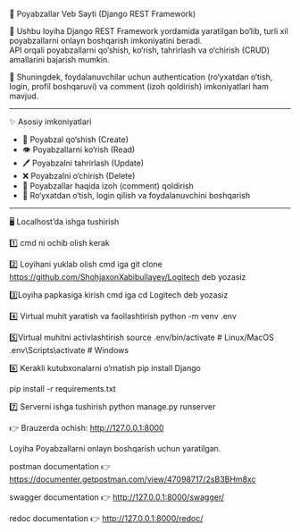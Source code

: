 👟 Poyabzallar Veb Sayti (Django REST Framework)

📌 Ushbu loyiha Django REST Framework yordamida yaratilgan bo‘lib, turli xil poyabzallarni onlayn boshqarish imkoniyatini beradi.  
API orqali poyabzallarni qo‘shish, ko‘rish, tahrirlash va o‘chirish (CRUD) amallarini bajarish mumkin.  

🔑 Shuningdek, foydalanuvchilar uchun authentication (ro‘yxatdan o‘tish, login, profil boshqaruvi) va comment (izoh qoldirish) imkoniyatlari ham mavjud.  

---

 ✨ Asosiy imkoniyatlari
- 👟 Poyabzal qo‘shish (Create)  
- 👁️ Poyabzallarni ko‘rish (Read)  
- 🖊️ Poyabzalni tahrirlash (Update)  
- ❌ Poyabzalni o‘chirish (Delete)  
- 💬 Poyabzallar haqida izoh (comment) qoldirish  
- 🔐 Ro‘yxatdan o‘tish, login qilish va foydalanuvchini boshqarish  

---

 🖥️ Localhost’da ishga tushirish

1️⃣ cmd ni ochib olish kerak

2️⃣ Loyihani yuklab olish cmd iga git clone https://github.com/ShohjaxonXabibullayev/Logitech deb yozasiz

3️⃣Loyiha papkasiga kirish cmd iga cd Logitech deb yozasiz

4️⃣ Virtual muhit yaratish va faollashtirish python -m venv .env

5️⃣Virtual muhitni activlashtirish source .env/bin/activate # Linux/MacOS .env\Scripts\activate # Windows

6️⃣ Kerakli kutubxonalarni o‘rnatish pip install Django 

pip install -r requirements.txt

7️⃣ Serverni ishga tushirish python manage.py runserver

👉 Brauzerda ochish: http://127.0.0.1:8000

Loyiha Poyabzallarni onlayn boshqarish uchun yaratilgan.

postman documentation 👉 https://documenter.getpostman.com/view/47098717/2sB3BHm8xc

swagger documentation 👉 http://127.0.0.1:8000/swagger/

redoc documentation 👉 http://127.0.0.1:8000/redoc/
